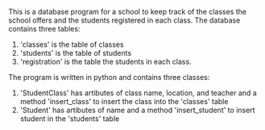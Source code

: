 This is a database program for a school to keep track of the classes the school offers and the students registered in each class. The database contains three tables:

1. 'classes' is the table of classes
2. 'students' is the table of students
3. 'registration' is the table the students in each class.

The program is written in python and contains three classes:

1. 'StudentClass' has artibutes of class name, location, and teacher and a method 'insert_class' to insert the class into the 'classes' table
2. 'Student' has artibutes of name and a method 'insert_student' to insert student in the 'students' table

